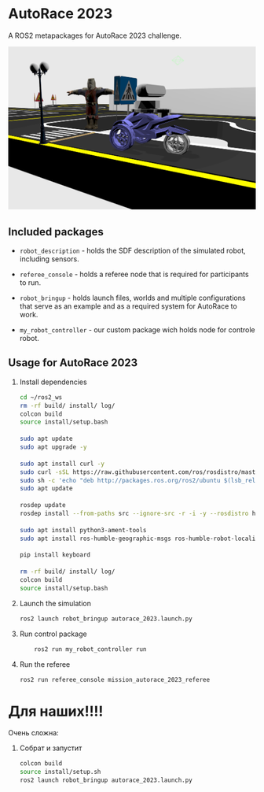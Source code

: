 # AutoRace 2023
A ROS2 metapackages for AutoRace 2023 challenge.

<div align="center">
  <img src="AutoRace.png" width="600"/>
</div>

## Included packages

* `robot_description` - holds the SDF description of the simulated robot, including sensors.

* `referee_console` - holds a referee node that is required for participants to run.

* `robot_bringup` - holds launch files, worlds and multiple configurations that serve as an example and as a required system for AutoRace to work.

* `my_robot_controller` - our custom package wich holds node for controle robot.

## Usage for AutoRace 2023

1. Install dependencies

	```bash
	cd ~/ros2_ws
	rm -rf build/ install/ log/
	colcon build
	source install/setup.bash

	sudo apt update
	sudo apt upgrade -y

	sudo apt install curl -y
	sudo curl -sSL https://raw.githubusercontent.com/ros/rosdistro/master/ros.asc | sudo apt-key add -
	sudo sh -c 'echo "deb http://packages.ros.org/ros2/ubuntu $(lsb_release -cs) main" > /etc/apt/sources.list.d/ros2-latest.list'
	sudo apt update

	rosdep update
	rosdep install --from-paths src --ignore-src -r -i -y --rosdistro humble

	sudo apt install python3-ament-tools
	sudo apt install ros-humble-geographic-msgs ros-humble-robot-localization

	pip install keyboard

	rm -rf build/ install/ log/
	colcon build
	source install/setup.bash
	```

4. Launch the simulation

    ```bash
    ros2 launch robot_bringup autorace_2023.launch.py
    ```

5. Run control package

    ```bash
    	ros2 run my_robot_controller run
    ```

6. Run the referee

    ```bash
    ros2 run referee_console mission_autorace_2023_referee
    ```


# Для наших!!!!

Очень сложна:

1. Собрат и запустит
	```bash
	colcon build
	source install/setup.sh
	ros2 launch robot_bringup autorace_2023.launch.py
	```